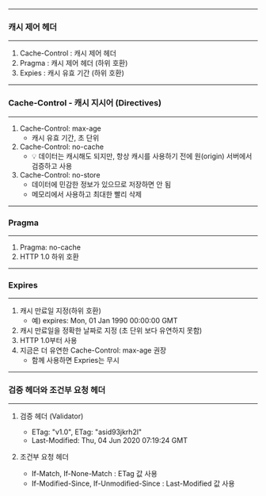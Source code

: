 -----
### 캐시 제어 헤더
-----
1. Cache-Control : 캐시 제어 헤더
2. Pragma : 캐시 제어 헤더 (하위 호환)
3. Expies : 캐시 유효 기간 (하위 호환)

-----
### Cache-Control - 캐시 지시어 (Directives)
-----
1. Cache-Control: max-age
   - 캐시 유효 기간, 초 단위
2. Cache-Control: no-cache
   - 💡 데이터는 캐시해도 되지만, 항상 캐시를 사용하기 전에 원(origin) 서버에서 검증하고 사용
3. Cache-Control: no-store
   - 데이터에 민감한 정보가 있으므로 저장하면 안 됨
   - 메모리에서 사용하고 최대한 빨리 삭제

-----
### Pragma
-----
1. Pragma: no-cache
2. HTTP 1.0 하위 호환

-----
### Expires
-----
1. 캐시 만료일 지정(하위 호환)
   - 예) expires: Mon, 01 Jan 1990 00:00:00 GMT
2. 캐시 만료일을 정확한 날짜로 지정 (초 단위 보다 유연하지 못함)
3. HTTP 1.0부터 사용
4. 지금은 더 유연한 Cache-Control: max-age 권장
   - 함께 사용하면 Expries는 무시

-----
### 검증 헤더와 조건부 요청 헤더
-----
1. 검증 헤더 (Validator)
   - ETag: "v1.0", ETag: "asid93jkrh2l"
   - Last-Modified: Thu, 04 Jun 2020 07:19:24 GMT

2. 조건부 요청 헤더
   - If-Match, If-None-Match : ETag 값 사용
   - If-Modified-Since, If-Unmodified-Since : Last-Modified 값 사용
   
